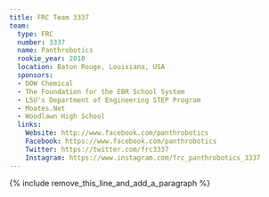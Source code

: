 ```yaml
---
title: FRC Team 3337
team:
  type: FRC
  number: 3337
  name: Panthrobotics
  rookie_year: 2010
  location: Baton Rouge, Louisiana, USA
  sponsors:
  - DOW Chemical
  - The Foundation for the EBR School System
  - LSU's Department of Engineering STEP Program
  - Moates.Net
  - Woodlawn High School
  links:
    Website: http://www.facebook.com/panthrobotics
    Facebook: https://www.facebook.com/panthrobotics
    Twitter: https://twitter.com/frc3337
    Instagram: https://www.instagram.com/frc_panthrobotics_3337
---
```


{% include remove_this_line_and_add_a_paragraph %}